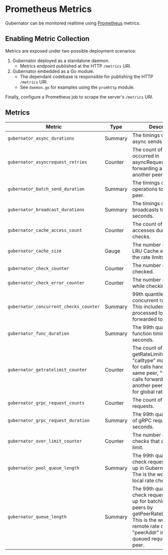 # Prometheus Metrics
Gubernator can be monitored realtime using [Prometheus](https://prometheus.io/) metrics.

## Enabling Metric Collection
Metrics are exposed under two possible deployment scenarios:

1. Gubernator deployed as a standalone daemon.
   * Metrics endpoint published at the HTTP `/metrics` URI.
2. Gubernator embedded as a Go module.
   * The dependant codebase is responsible for publishing the HTTP `/metrics` URI.
   * See `daemon.go` for examples using the `promhttp` module.

Finally, configure a Prometheus job to scrape the server's `/metrics` URI.

## Metrics

| Metric                                 | Type    | Description |
| -------------------------------------- | ------- | ----------- |
| `gubernator_async_durations`           | Summary | The timings of GLOBAL async sends in seconds. |
| `gubernator_asyncrequest_retries`      | Counter | The count of retries occurred in asyncRequests() forwarding a request to another peer. |
| `gubernator_batch_send_duration`       | Summary | The timings of batch send operations to a remote peer. |
| `gubernator_broadcast_durations`       | Summary | The timings of GLOBAL broadcasts to peers in seconds. |
| `gubernator_cache_access_count`        | Counter | The count of LRUCache accesses during rate checks. |
| `gubernator_cache_size`                | Gauge   | The number of items in LRU Cache which holds the rate limits. |
| `gubernator_check_counter`             | Counter | The number of rate limits checked. |
| `gubernator_check_error_counter`       | Counter | The number of errors while checking rate limits. |
| `gubernator_concurrent_checks_counter` | Summary | 99th quantile of concurrent rate checks.  This includes rate checks processed locally and forwarded to other peers. |
| `gubernator_func_duration`             | Summary | The 99th quantile of key function timings in seconds. |
| `gubernator_getratelimit_counter`      | Counter | The count of getRateLimit() calls.  Label \"calltype\" may be \"local\" for calls handled by the same peer, \"forward\" for calls forwarded to another peer, or \"global\" for global rate limits. |
| `gubernator_grpc_request_counts`       | Counter | The count of gRPC requests. |
| `gubernator_grpc_request_duration`     | Summary | The 99th quantile timings of gRPC requests in seconds. |
| `gubernator_over_limit_counter`        | Counter | The number of rate limit checks that are over the limit. |
| `gubernator_pool_queue_length`         | Summary | The 99th quantile of rate check requests queued up in GubernatorPool.  The is the work queue for local rate checks. |
| `gubernator_queue_length`              | Summary | The 99th quantile of rate check requests queued up for batching to other peers by getPeerRateLimitsBatch().  This is the work queue for remote rate checks.  Label "peerAddr" indicates queued requests to that peer. |
